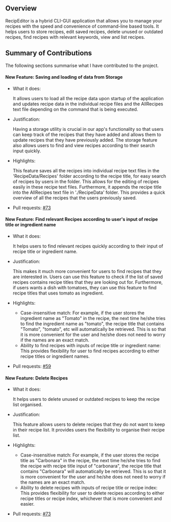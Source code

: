 ## Overview
RecipEditor is a hybrid CLI-GUI application that allows you to manage your recipes with the speed 
and convenience of command-line based tools. It helps users to store recipes, edit saved recipes, 
delete unused or outdated recipes, find recipes with relevant keywords, view and list recipes.

## Summary of Contributions
The following sections summarise what I have contributed to the project.

#### **New Feature**: Saving and loading of data from Storage
- What it does:

  It allows users to load all the recipe data upon startup of the application and
  updates recipe data in the individual recipe files and the AllRecipes text file depending on
  the command that is being executed.

- Justification:

  Having a storage utility is crucial in our app's functionality so that users can
  keep track of the recipes that they have added and allows them to update recipes that they have
  previously added. The storage feature also allows users to find and view recipes according to their
  search input quickly.

- Highlights:

  This feature saves all the recipes into individual recipe text files in the 'RecipeData/Recipes'
  folder according to the recipe title, for easy search of recipes by users in the folder. This allows for
  the editing of recipes easily in these recipe text files. Furthermore, it appends the recipe title into
  the AllRecipes text file in './RecipeData' folder. This provides a quick overview of all the recipes that
  the users previously saved.
- Pull requests: [#73](https://github.com/AY2223S1-CS2113-T18-2/tp/pull/73)


#### **New Feature**: Find relevant Recipes according to user's input of recipe title or ingredient name
- What it does:

  It helps users to find relevant recipes quickly according to their input of recipe title or ingredient name.

- Justification:

  This makes it much more convenient for users to find recipes that they are interested in. Users can use this feature
  to check if the list of saved recipes contains recipe titles that they are looking out for. Furthermore, if users
  wants a dish with tomatoes, they can use this feature to find recipe titles that uses tomato as ingredient.
- Highlights:
  - Case-insensitive match:
    For example, if the user stores the ingredient name as "Tomato" in the recipe, the next time he/she tries to find
    the ingredient name as "tomato", the recipe title that contains "Tomato", "tomato", etc will automatically be retrieved.
    This is so that it is more convenient for the user and he/she does not need to worry if the names are an exact match.
  - Ability to find recipes with inputs of recipe title or ingredient name:
    This provides flexibility for user to find recipes according to either recipe titles or ingredient names.
- Pull requests: [#59](https://github.com/AY2223S1-CS2113-T18-2/tp/pull/59)


#### **New Feature**: Delete Recipes
- What it does:

  It helps users to delete unused or outdated recipes to keep the recipe list organised.

- Justification:

  This feature allows users to delete recipes that they do not want to keep in their recipe list. It provides users the
  flexibility to organise their recipe list.

- Highlights:
  - Case-insensitive match:
    For example, if the user stores the recipe title as "Carbonara" in the recipe, the next time he/she tries to find
    the recipe with recipe title input of "carbonara", the recipe title that contains "Carbonara" will automatically be retrieved.
    This is so that it is more convenient for the user and he/she does not need to worry if the names are an exact match.
  - Ability to delete recipes with inputs of recipe title or recipe index:
    This provides flexibility for user to delete recipes according to either recipe titles or recipe index, whichever that
    is more convenient and easier.
- Pull requests: [#73](https://github.com/AY2223S1-CS2113-T18-2/tp/pull/73)


